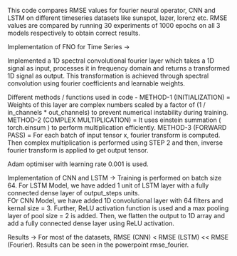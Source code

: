 This code compares RMSE values for fourier neural operator, CNN and LSTM on different timeseries datasets like sunspot, lazer, lorenz etc. 
RMSE values are compared by running 30 experiments of 1000 epochs on all 3 models respectively to obtain correct results.

Implementation of FNO for Time Series -> 

Implemented a 1D spectral convolutional fourier layer which takes a 1D signal as input, processes it in frequency domain and returns a transformed 1D signal as output. 
This transformation is achieved through spectral convolution using fourier coefficients and learnable weights. 

Different methods / functions used in code - 
METHOD-1 (INITIALIZATION) = Weights of this layer are complex numbers scaled by a factor of (1 / in_channels * out_channels) to prevent numerical instability during training. 
METHOD-2 (COMPLEX MULTIPLICATION) = It uses einstein summation ( torch.einsum ) to perform multiplication efficiently. 
METHOD-3 (FORWARD PASS) = For each batch of input tensor x, fourier transform is computed. Then complex multiplication is performed using STEP 2 and then, inverse fourier transform is applied to get output tensor. 

Adam optimiser with learning rate 0.001 is used. 

Implementation of CNN and LSTM -> 
Training is performed on batch size 64.
For LSTM Model, we have added 1 unit of LSTM layer with a fully connected dense layer of output_steps units.  
FOr CNN Model, we have added 1D convolutional layer with 64 filters and kernal size = 3. Further, ReLU activation function is used and a max pooling layer of pool size = 2 is added. 
Then, we flatten the output to 1D array and add a fully connected dense layer using ReLU activation. 

Results -> 
For most of the datasets, RMSE (CNN) < RMSE (LSTM) << RMSE (Fourier). 
Results can be seen in the powerpoint rmse_fourier. 
